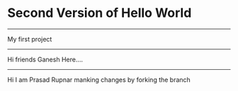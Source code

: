 # Second Version of Hello World
---------

My first project


-----------------

Hi friends Ganesh Here....

---------------

Hi I am Prasad Rupnar manking changes by forking the branch
